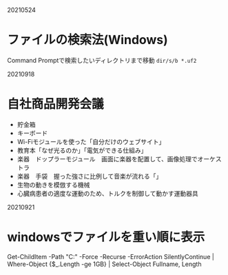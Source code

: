 20210524
# ファイルの検索法(Windows)
Command Promptで検索したいディレクトリまで移動
`dir/s/b *.uf2`

20210918
# 自社商品開発会議
- 貯金箱
- キーボード
- Wi-Fiモジュールを使った「自分だけのウェブサイト」
- 教育本「なぜ光るのか」「電気ができる仕組み」
- 楽器　ドップラーモジュール　画面に楽器を配置して、画像処理でオーケストラ
- 楽器　手袋　握った強さに比例して音楽が流れる「」
- 生物の動きを模倣する機械
- 心臓病患者の適度な運動のため、トルクを制御して動かす運動器具

20210921

# windowsでファイルを重い順に表示
Get-ChildItem -Path "C:\" -Force -Recurse -ErrorAction SilentlyContinue | Where-Object {$_.Length -ge 1GB} | Select-Object Fullname, Length